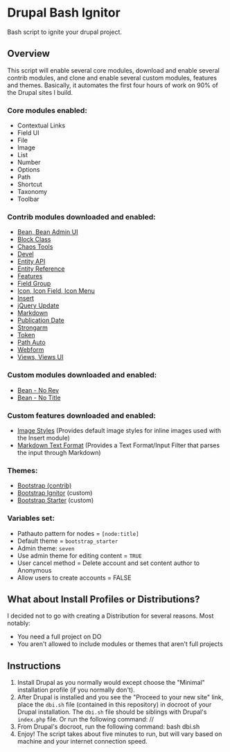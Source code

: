 # Drupal Bash Ignitor

Bash script to ignite your drupal project.

## Overview
This script will enable several core modules, download and enable several
contrib modules, and clone and enable several custom modules, features and
themes. Basically, it automates the first four hours of work on 90% of the
Drupal sites I build.

### Core modules enabled:

* Contextual Links
* Field UI
* File
* Image
* List
* Number
* Options
* Path
* Shortcut
* Taxonomy
* Toolbar

### Contrib modules downloaded and enabled:

* [Bean, Bean Admin UI](https://www.drupal.org/project/bean)
* [Block Class](https://www.drupal.org/project/block_class)
* [Chaos Tools](https://www.drupal.org/project/ctools)
* [Devel](https://www.drupal.org/project/devel)
* [Entity API](https://www.drupal.org/project/entity)
* [Entity Reference](https://www.drupal.org/project/entityreference)
* [Features](https://www.drupal.org/project/features)
* [Field Group](https://www.drupal.org/project/field_group)
* [Icon, Icon Field, Icon Menu](https://www.drupal.org/project/icon)
* [Insert](https://www.drupal.org/project/insert)
* [jQuery Update](https://www.drupal.org/project/jquery_update)
* [Markdown](https://www.drupal.org/project/markdown)
* [Publication Date](https://www.drupal.org/project/publication_date)
* [Strongarm](https://www.drupal.org/project/strongarm)
* [Token](https://www.drupal.org/project/token)
* [Path Auto](https://www.drupal.org/project/pathauto)
* [Webform](https://www.drupal.org/project/webform)
* [Views, Views UI](https://www.drupal.org/project/views)

### Custom modules downloaded and enabled:

* [Bean - No Rev](https://github.com/balsama/beannorev)
* [Bean - No Title](https://github.com/balsama/beannotitle)

### Custom features downloaded and enabled:

* [Image Styles](https://github.com/balsama/image_styles) (Provides default image styles for inline images used with the
  Insert module)
* [Markdown Text Format](https://github.com/balsama/markdown_text_format) (Provides a Text Format/Input Filter that parses the
  input through Markdown)

### Themes:
* [Bootstrap (contrib)](https://www.drupal.org/project/bootstrap)
* [Bootstrap Ignitor](https://github.com/balsama/bootstrap_ignitor) (custom)
* [Bootstrap Starter](https://github.com/balsama/bootstrap_starter) (custom)

### Variables set:
* Pathauto pattern for nodes = `[node:title]`
* Default theme = `bootstrap_starter`
* Admin theme: `seven`
* Use admin theme for editing content = `TRUE`
* User cancel method = Delete account and set content author to Anonymous
* Allow users to create accounts = FALSE

## What about Install Profiles or Distributions?

I decided not to go with creating a Distribution for several reasons. Most
notably:

* You need a full project on DO
* You aren't allowed to include modules or themes that aren't full projects

## Instructions

1. Install Drupal as you normally would except choose the "Minimal"
   installation profile (if you normally don't).
2. After Drupal is installed and you see the "Proceed to your new site" link,
   place the `dbi.sh` file (contained in this repository) in docroot of your
   Drupal installation. The `dbi.sh` file should be siblings with Drupal's
   `index.php` file. Or run the following command:
       //
3. From Drupal's docroot, run the following command:
       bash dbi.sh
4. Enjoy! The script takes about five minutes to run, but will vary based on
   machine and your internet connection speed.

